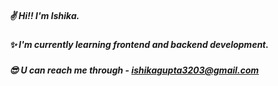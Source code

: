 ##### ✌ Hi!! I'm Ishika.
##### ✨ I'm currently learning frontend and backend development.
##### 😎 U can reach me through - ishikagupta3203@gmail.com
